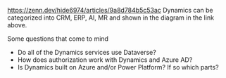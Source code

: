 https://zenn.dev/hide6974/articles/9a8d784b5c53ac
Dynamics can be categorized into CRM, ERP, AI, MR and shown in the diagram in the link above.

Some questions that come to mind
- Do all of the Dynamics services use Dataverse?
- How does authorization work with Dynamics and Azure AD?
- Is Dynamics built on Azure and/or Power Platform? If so which parts?